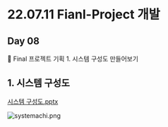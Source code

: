# 22.07.11 Fianl-Project 개발

## Day 08

<aside>
🔑 Final 프로젝트 기획 
1. 시스템 구성도 만들어보기

</aside>

## 1. 시스템 구성도

[시스템 구성도.pptx](https://docs.google.com/presentation/d/1A20c7mGwtmtgJMPw8ptz2FB_JvmYTJWA/edit#slide=id.g13c0aa82ec7_2_3)

![systemachi.png](22%2007%2011%20Fianl-Project%20%E1%84%80%E1%85%A2%E1%84%87%E1%85%A1%E1%86%AF%209a45a15ac2ad4e65a93faf32d55df557/systemachi.png)